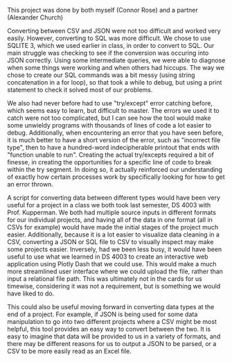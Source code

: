 This project was done by both myself (Connor Rose) and a partner (Alexander Church)

Converting between CSV and JSON were not too difficult and worked very easily. However, converting to SQL was more difficult. We chose to use SQLITE 3, which we used earlier in class, in order to convert to SQL. Our main struggle was checking to see if the conversion was occuring into JSON correctly. Using some intermediate queries, we were able to diagnose when some things were working and when others had hiccups. The way we chose to create our SQL commands was a bit messy (using string concatenation in a for loop), so that took a while to debug, but using a print statement to check it solved most of our problems.

We also had never before had to use "try/except" error catching before, which seems easy to learn, but difficult to master. The errors we used it to catch were not too complicated, but I can see how the tool would make some unwieldy programs with thousands of lines of code a lot easier to debug. Additionally, when encountering an error that you have seen before, it is much better to have a short version of the error, such as "incorrect file type", then to have a hundred-word indecipherable printout that ends with "function unable to run". Creating the actual try/excepts required a bit of finesse, in creating the opportunities for a specific line of code to break within the try segment. In doing so, it actually reinforced our understanding of exactly how certain processes work by specifically looking for how to get an error thrown.

A script for converting data between different types would have been very useful for a project in a class we both took last semester, DS 4003 with Prof. Kupperman. We both had multiple source inputs in different formats for our individual projects, and having all of the data in one format (all in CSVs for example) would have made the initial stages of the project much easier. Additionally, because it is a lot easier to visualize data cleaning in a CSV, converting a JSON or SQL file to CSV to visually inspect may make some projects easier. Inversely, had we been less busy, it would have been useful to use what we learned in DS 4003 to create an interactive web application using Plotly Dash that we could use. This would make a much more streamlined user interface where we could upload the file, rather than input a relational file path. This was ultimately not in the cards for us timewise, considering it was not a requirement, but is something we would have liked to do.

This could also be useful moving forward in converting data types at the end of a project. For example, if JSON is being used for some data manipulation to go into two different projects where a CSV might be most helpful, this tool provides an easy way to convert between the two. It is easy to imagine that data will be provided to us in a variety of formats, and there may be different reasons for us to output a JSON to be parsed, or a CSV to be more easily read as an Excel file.
